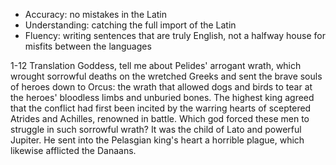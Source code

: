 - Accuracy: no mistakes in the Latin
- Understanding: catching the full import of the Latin
- Fluency: writing sentences that are truly English, not a halfway house for misfits between the languages

1-12 Translation
Goddess, tell me about Pelides' arrogant wrath,
which wrought sorrowful deaths on the wretched Greeks
and sent the brave souls of heroes down to Orcus:
the wrath that allowed dogs and birds to tear at
the heroes' bloodless limbs and unburied bones.
The highest king agreed that the conflict
had first been incited by the warring hearts
of sceptered Atrides and Achilles, renowned in battle.
Which god forced these men to struggle in such sorrowful wrath?
It was the child of Lato and powerful Jupiter. He sent
into the Pelasgian king's heart a horrible plague,
which likewise afflicted the Danaans.
